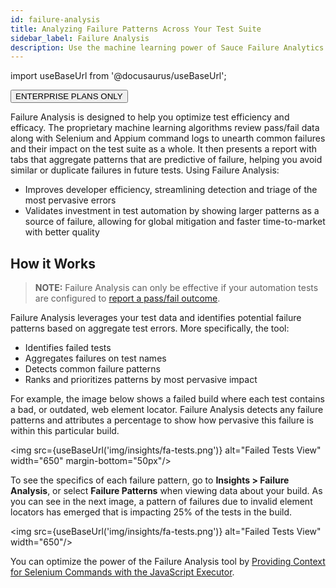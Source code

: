 ```yaml
---
id: failure-analysis
title: Analyzing Failure Patterns Across Your Test Suite
sidebar_label: Failure Analysis
description: Use the machine learning power of Sauce Failure Analytics to uncover errors and inefficiencies in your tests to improve your testing process.
---
```

import useBaseUrl from '@docusaurus/useBaseUrl';

<p><button className="badge-blue">ENTERPRISE PLANS ONLY</button></p>

Failure Analysis is designed to help you optimize test efficiency and efficacy. The proprietary machine learning algorithms  review pass/fail data along with Selenium and Appium command logs to unearth common failures and their impact on the test suite as a whole. It then presents a report with tabs that aggregate patterns that are predictive of failure, helping you avoid similar or duplicate failures in future tests. Using Failure Analysis:

* Improves developer efficiency, streamlining detection and triage of the most pervasive errors
* Validates investment in test automation by showing larger patterns as a source of failure, allowing for global mitigation and faster time-to-market with better quality

## How it Works

> **NOTE:** Failure Analysis can only be effective if your automation tests are configured to [report a pass/fail outcome](https://wiki.saucelabs.com/display/DOCS/Setting+Test+Status+to+Pass+or+Fail).

Failure Analysis leverages your test data and identifies potential failure patterns based on aggregate test errors. More specifically, the tool:

* Identifies failed tests
* Aggregates failures on test names
* Detects common failure patterns
* Ranks and prioritizes patterns by most pervasive impact

For example, the image below shows a failed build where each test contains a bad, or outdated, web element locator. Failure Analysis detects any failure patterns and attributes a percentage to show how pervasive this failure is within this particular build.

<img src={useBaseUrl('img/insights/fa-tests.png')} alt="Failed Tests View" width="650" margin-bottom="50px"/>


To see the specifics of each failure pattern, go to **Insights > Failure Analysis**, or select **Failure Patterns** when viewing data about your build. As you can see in the next image, a pattern of failures due to invalid element locators has emerged that is impacting 25% of the tests in the build.

<img src={useBaseUrl('img/insights/fa-tests.png')} alt="Failed Tests View" width="650"/>

<!--
Incorporate from FAQs

* Filter by build
* Rename Failure Patterns
* Results last 30 days
* No test exclusion
-->


You can optimize the power of the Failure Analysis tool by [Providing Context for Selenium Commands with the JavaScript Executor](https://wiki.saucelabs.com/display/DOCS/Annotating+Tests+with+Selenium%27s+JavaScript+Executor#AnnotatingTestswithSelenium'sJavaScriptExecutor-ProvidingContextforSeleniumCommands).
